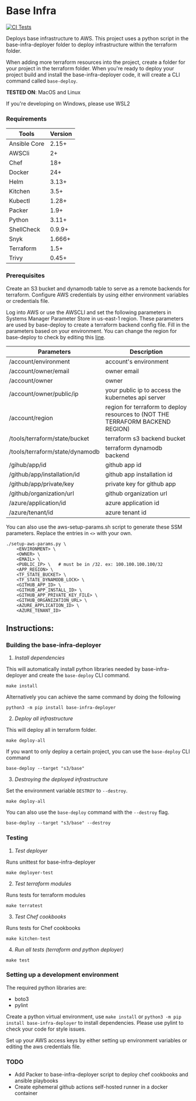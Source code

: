 # Base Infra
[![CI Tests](https://github.com/pafable/base-infra/actions/workflows/ci.yml/badge.svg)](https://github.com/pafable/base-infra/actions/workflows/ci.yml)

Deploys base infrastructure to AWS.
This project uses a python script in the base-infra-deployer folder to deploy infrastructure within the terraform folder.

When adding more terraform resources into the project, create a folder for your project in the terraform folder.
When you're ready to deploy your project build and install the base-infra-deployer code, it will create a CLI command called `base-deploy`.

__TESTED ON__: MacOS and Linux


If you're developing on Windows, please use WSL2


### Requirements
| Tools         | Version  |
|---------------|----------|
| Ansible Core  | 2.15+    |
| AWSCli        | 2+       |
| Chef          | 18+      |
| Docker        | 24+      |
| Helm          | 3.13+    |
| Kitchen       | 3.5+     |
| Kubectl       | 1.28+    |
| Packer        | 1.9+     |
| Python        | 3.11+    |
| ShellCheck    | 0.9.9+   |
| Snyk          | 1.666+   |
| Terraform     | 1.5+     |
| Trivy         | 0.45+    |

### Prerequisites
Create an S3 bucket and dynamodb table to serve as a remote backends for terraform.
Configure AWS credentials by using either environment variables or credentials file.

Log into AWS or use the AWSCLI and set the following parameters in Systems Manager Parameter Store in us-east-1 region.
These parameters are used by base-deploy to create a terraform backend config file.
Fill in the parameters based on your environment. You can change the region for base-deploy to check by editing this [line](https://github.com/pafable/base-infra/blob/main/base-infra-deployer/src/deployer/main.py#L22).

| Parameters                      | Description                                                                    |
|---------------------------------|--------------------------------------------------------------------------------|
| /account/environment            | account's environment                                                          | 
| /account/owner/email            | owner email                                                                    |
| /account/owner                  | owner                                                                          |
| /account/owner/public/ip        | your public ip to access the kubernetes api server                             |
| /account/region                 | region for terraform to deploy resources to (NOT THE TERRAFORM BACKEND REGION) |
| /tools/terraform/state/bucket   | terraform s3 backend bucket                                                    |
| /tools/terraform/state/dynamodb | terraform dynamodb backend                                                     |
| /gihub/app/id                   | github app id                                                                  |  
| /github/app/installation/id     | github app installation id                                                     |
| /github/app/private/key         | private key for github app                                                     |
| /github/organization/url        | github organization url                                                        |
| /azure/application/id           | azure application id                                                           |
| /azure/tenant/id                | azure tenant id                                                                |

You can also use the aws-setup-params.sh script to generate these SSM parameters. Replace the entries in `<>` with your own.
```commandline
./setup-aws-params.py \
    <ENVIRONMENT> \
    <OWNER> \
    <EMAIL> \
    <PUBLIC_IP> \   # must be in /32. ex: 100.100.100.100/32
    <APP_REGION> \
    <TF_STATE_BUCKET> \
    <TF_STATE_DYNAMODB_LOCK> \
    <GITHUB_APP_ID> \
    <GITHUB_APP_INSTALL_ID> \
    <GITHUB_APP_PRIVATE_KEY_FILE> \
    <GITHUB_ORGANIZATION_URL> \
    <AZURE_APPLICATION_ID> \
    <AZURE_TENANT_ID>
```


## Instructions:
### Building the base-infra-deployer
1. _Install dependencies_

This will automatically install python libraries needed by base-infra-deployer and create the `base-deploy` CLI command.
```commandline
make install
```

Alternatively you can achieve the same command by doing the following
```commandline
python3 -m pip install base-infra-deployer
```

2. _Deploy all infrastructure_

This will deploy all in terraform folder.
```commandline
make deploy-all
```
If you want to only deploy a certain project, you can use the `base-deploy` CLI command
```commandline
base-deploy --target "s3/base" 
```

3. _Destroying the deployed infrastructure_

Set the environment variable `DESTROY` to `--destroy`.
```commandline
make deploy-all
```

You can also use the `base-deploy` command with the `--destroy` flag.
```commandline
base-deploy --target "s3/base" --destroy
```

### Testing
1. _Test deployer_

Runs unittest for base-infra-deployer
```commandline
make deployer-test
```

2. _Test terraform modules_

Runs tests for terraform modules
```commandline
make terratest
```

3. _Test Chef cookbooks_


Runs tests for Chef cookbooks
```commandline
make kitchen-test
```

4. _Run all tests (terraform and python deployer)_
```commandline
make test
```

### Setting up a development environment
The required python libraries are:
- boto3
- pylint

Create a python virtual environment, use `make install` or `python3 -m pip install base-infra-deployer` to install dependencies.
Please use pylint to check your code for style issues.

Set up your AWS access keys by either setting up environment variables or editing the aws credentials file.

### TODO
- Add Packer to base-infra-deployer script to deploy chef cookbooks and ansible playbooks
- Create ephemeral github actions self-hosted runner in a docker container

